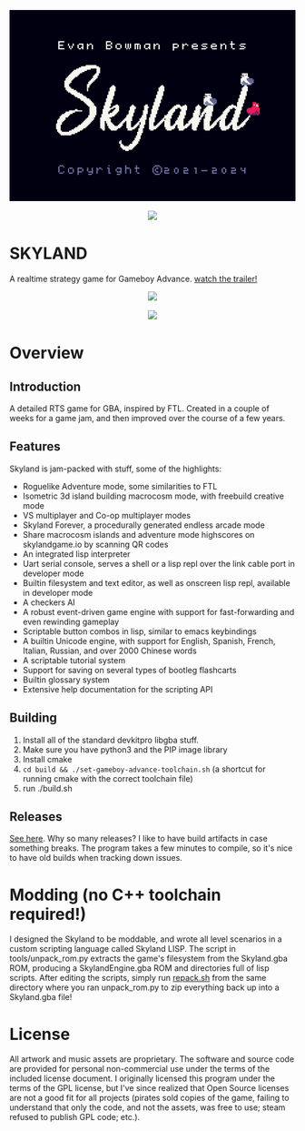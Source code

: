 <p align="center">
  <img src="imgs_for_readme/title.png"/>
</p>

<p align="center">
  <img src="imgs_for_readme/menu.png"/>
</p>

# SKYLAND

A realtime strategy game for Gameboy Advance. [watch the trailer!](https://www.youtube.com/watch?v=ih5aFE132jM)

<p align="center">
  <img src="imgs_for_readme/cover.png"/>
</p>

<p align="center">
  <img src="imgs_for_readme/macro.png"/>
</p>

# Overview

## Introduction

A detailed RTS game for GBA, inspired by FTL. Created in a couple of weeks for a game jam, and then improved over the course of a few years.

## Features

Skyland is jam-packed with stuff, some of the highlights:
* Roguelike Adventure mode, some similarities to FTL
* Isometric 3d island building macrocosm mode, with freebuild creative mode
* VS multiplayer and Co-op multiplayer modes
* Skyland Forever, a procedurally generated endless arcade mode
* Share macrocosm islands and adventure mode highscores on skylandgame.io by scanning QR codes
* An integrated lisp interpreter
* Uart serial console, serves a shell or a lisp repl over the link cable port in developer mode
* Builtin filesystem and text editor, as well as onscreen lisp repl, available in developer mode
* A checkers AI
* A robust event-driven game engine with support for fast-forwarding and even rewinding gameplay
* Scriptable button combos in lisp, similar to emacs keybindings
* A builtin Unicode engine, with support for English, Spanish, French, Italian, Russian, and over 2000 Chinese words
* A scriptable tutorial system
* Support for saving on several types of bootleg flashcarts
* Builtin glossary system
* Extensive help documentation for the scripting API

## Building

1) Install all of the standard devkitpro libgba stuff.
2) Make sure you have python3 and the PIP image library
3) Install cmake
4) `cd build && ./set-gameboy-advance-toolchain.sh` (a shortcut for running cmake with the correct toolchain file)
5) run ./build.sh

## Releases
[See here](https://github.com/evanbowman/skyland-beta/releases). Why so many releases? I like to have build artifacts in case something breaks. The program takes a few minutes to compile, so it's nice to have old builds when tracking down issues.


# Modding (no C++ toolchain required!)

I designed the Skyland to be moddable, and wrote all level scenarios in a custom scripting language called Skyland LISP. The script in tools/unpack_rom.py extracts the game's filesystem from the Skyland.gba ROM, producing a SkylandEngine.gba ROM and directories full of lisp scripts. After editing the scripts, simply run [repack.sh](https://github.com/evanbowman/skyland-beta/blob/master/repack.sh) from the same directory where you ran unpack_rom.py to zip everything back up into a Skyland.gba file!

# License

All artwork and music assets are proprietary. The software and source code are provided for personal non-commercial use under the terms of the included license document. I originally licensed this program under the terms of the GPL license, but I've since realized that Open Source licenses are not a good fit for all projects (pirates sold copies of the game, failing to understand that only the code, and not the assets, was free to use; steam refused to publish GPL code; etc.).
